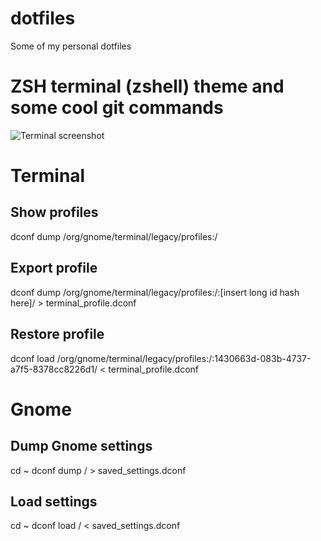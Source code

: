 # dotfiles
Some of my personal dotfiles
# ZSH terminal (zshell) theme and some cool git commands
![Terminal screenshot](http://i.caddydz.me/zsh)

# Terminal
## Show profiles
dconf dump /org/gnome/terminal/legacy/profiles:/
## Export profile
dconf dump /org/gnome/terminal/legacy/profiles:/:[insert long id hash here]/ > terminal_profile.dconf
## Restore profile
dconf load /org/gnome/terminal/legacy/profiles:/:1430663d-083b-4737-a7f5-8378cc8226d1/ < terminal_profile.dconf

# Gnome
## Dump Gnome settings
cd ~
dconf dump / > saved_settings.dconf
## Load settings
cd ~
dconf load / < saved_settings.dconf
